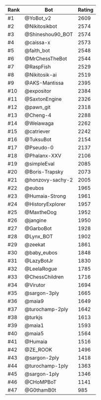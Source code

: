 Rank|Bot|Rating
---|---|---
#1|@YoBot_v2|2609
#2|@Nikitosikbot|2574
#3|@Shineshou90_BOT|2574
#4|@caissa-x|2573
#5|@faith_bot|2548
#6|@MrChessTheBot|2544
#7|@RaspFish|2529
#8|@Nikitosik-ai|2519
#9|@AKS-Mantissa|2395
#10|@expositor|2384
#11|@SaxtonEngine|2326
#12|@pawn_git|2318
#13|@Cheng-4|2288
#14|@Weiawaga|2262
#15|@catriever|2242
#16|@TuksuBot|2154
#17|@Pseudo-0|2137
#18|@Phalanx-XXV|2106
#19|@simpleEval|2085
#20|@Boris-Trapsky|2073
#21|@honzovy-sachy-2|2005
#22|@eubos|1965
#23|@Humaia-Strong|1961
#24|@HistoryExplorer|1957
#25|@MaxtheDog|1952
#26|@jangine|1950
#27|@GarboBot|1928
#28|@Lynx_BOT|1902
#29|@zeekat|1861
#30|@baby_eubos|1848
#31|@LazyBotJr|1830
#32|@LeelaRogue|1785
#33|@ChessChildren|1716
#34|@Virutor|1694
#35|@sargon-3ply|1665
#36|@maia9|1649
#37|@turochamp-2ply|1642
#38|@turkjs|1613
#39|@maia1|1593
#40|@maia5|1564
#41|@Humaia|1516
#42|@ZE_ROOK|1496
#43|@sargon-2ply|1418
#44|@turochamp-1ply|1363
#45|@sargon-1ply|1346
#46|@CHoMPBoT|1141
#47|@G0thamB0t|985
